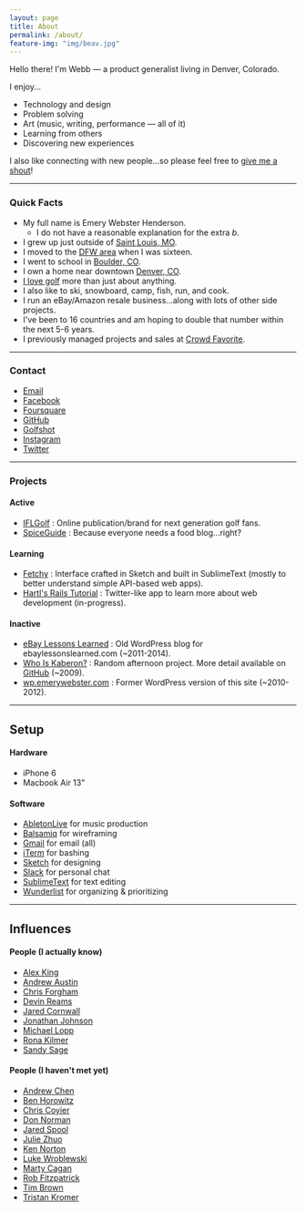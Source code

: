 ```yaml
---
layout: page
title: About
permalink: /about/
feature-img: "img/beav.jpg"
---
```

Hello there! I'm Webb &mdash; a product generalist living in Denver, Colorado.

I enjoy...

- Technology and design
- Problem solving
- Art (music, writing, performance &mdash; all of it)
- Learning from others
- Discovering new experiences

I also like connecting with new people...so please feel free to [give me a shout](mailto:webb.henderson@gmail.com)!

---

### Quick Facts

- My full name is Emery Webster Henderson.
    - I do not have a reasonable explanation for the extra _b_.
- I grew up just outside of [Saint Louis, MO](http://stlouis.cardinals.mlb.com/).
- I moved to the [DFW area](http://mavs.com) when I was sixteen.
- I went to school in [Boulder, CO](http://leeds.colorado.edu).
- I own a home near downtown [Denver, CO](http://denverbroncos.com).
- [I love golf](http://ifl.golf) more than just about anything.
- I also like to ski, snowboard, camp, fish, run, and cook.
- I run an eBay/Amazon resale business...along with lots of other side projects.
- I've been to 16 countries and am hoping to double that number within the next 5-6 years.
- I previously managed projects and sales at [Crowd Favorite](http://crowdfavorite.com).

---

### Contact

- [Email](mailto:webb.henderson@gmail.com)
- [Facebook](http://facebook.com/emerywebster)
- [Foursquare](http://foursquare.com/emerywebster)
- [GitHub](http://github.com/emerywebster)
- [Golfshot](http://golfshot.com/members/0871088840/statistics)
- [Instagram](http://instagram.com/emerywebster)
- [Twitter](http://twitter.com/emerywebster)

---

### Projects

#### Active

- [IFLGolf](http://ifl.golf) : Online publication/brand for next generation golf fans.
- [SpiceGuide](http://spicegui.de) : Because everyone needs a food blog...right?

#### Learning

- [Fetchy](http://fetchy.emerywebster.com/) : Interface crafted in Sketch and built in SublimeText (mostly to better understand simple API-based web apps).
- [Hartl's Rails Tutorial](http://ewh-rails-sample.herokuapp.com/) : Twitter-like app to learn more about web development (in-progress).

#### Inactive

- [eBay Lessons Learned](http://ebay.emerywebster.com/) : Old WordPress blog for ebaylessonslearned.com (~2011-2014).
- [Who Is Kaberon?](http://whoiskaberon.emerywebster.com) : Random afternoon project. More detail available on [GitHub](https://github.com/emerywebster/whoiskaberon) (~2009).
- [wp.emerywebster.com](http://wp.emerywebster.com/) : Former WordPress version of this site (~2010-2012).

---

## Setup

#### Hardware

- iPhone 6
- Macbook Air 13"

#### Software

- [AbletonLive](http://ableton.com) for music production
- [Balsamiq](http://balsamiq.com) for wireframing
- [Gmail](http://gmail.com) for email (all)
- [iTerm](https://www.iterm2.com/) for bashing
- [Sketch](http://www.sketchapp.com/) for designing
- [Slack](http://slack.com) for personal chat
- [SublimeText](http://sublimetext.com) for text editing
- [Wunderlist](http://wunderlist.com) for organizing &amp; prioritizing

---

## Influences

#### People (I actually know)

- [Alex King](http://alexking.org)
- [Andrew Austin](http://andrewjaustin.net/)
- [Chris Forgham](http://oldguysriptoo.com/)
- [Devin Reams](http://devin.reams.me)
- [Jared Cornwall](http://jaredcornwall.com/)
- [Jonathan Johnson](http://jondavidjohn.com/)
- [Michael Lopp](http://randsinrepose.com)
- [Rona Kilmer](http://ronakilmer.com)
- [Sandy Sage](http://sandy-sage.com)

#### People (I haven't met yet)

- [Andrew Chen](http://andrewchen.co/)
- [Ben Horowitz](http://www.bhorowitz.com/)
- [Chris Coyier](http://chriscoyier.net/)
- [Don Norman](http://jnd.org/)
- [Jared Spool](http://uie.com/)
- [Julie Zhuo](https://medium.com/@joulee)
- [Ken Norton](http://kennorton.com/)
- [Luke Wroblewski](http://lukew.com/)
- [Marty Cagan](http://svpg.com/articles/)
- [Rob Fitzpatrick](http://robfitz.com/)
- [Tim Brown](http://nicewebtype.com)
- [Tristan Kromer](http://grasshopperherder.com/)